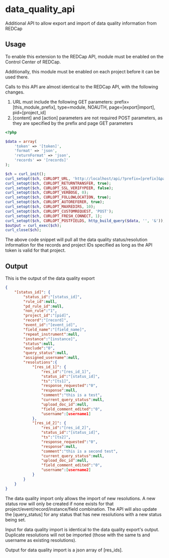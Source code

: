 # data_quality_api
Additional API to allow export and import of data quality information from REDCap

## Usage
To enable this extension to the REDCap API, module must be enabled on the Control Center of REDCap.

Additionally, this module must be enabled on each project before it can be used there.

Calls to this API are almost identical to the REDCap API, with the following changes.
1. URL must include the following GET parameters: prefix=[this_module_prefix], type=module, NOAUTH, page=[export|import], pid=[project_id]
2. [content] and [action] parameters are not required POST parameters, as they are specified by the prefix and page GET parameters

``` php
<?php

$data = array(
	'token' => '[token]',
	'format' => 'json',
	'returnFormat' => 'json',
	'records' => '[records]'
);

$ch = curl_init();
curl_setopt($ch, CURLOPT_URL, 'http://localhost/api/?prefix=[prefix]&page=export&pid=[pid]&type=module&NOAUTH');
curl_setopt($ch, CURLOPT_RETURNTRANSFER, true);
curl_setopt($ch, CURLOPT_SSL_VERIFYPEER, false);
curl_setopt($ch, CURLOPT_VERBOSE, 0);
curl_setopt($ch, CURLOPT_FOLLOWLOCATION, true);
curl_setopt($ch, CURLOPT_AUTOREFERER, true);
curl_setopt($ch, CURLOPT_MAXREDIRS, 10);
curl_setopt($ch, CURLOPT_CUSTOMREQUEST, 'POST');
curl_setopt($ch, CURLOPT_FRESH_CONNECT, 1);
curl_setopt($ch, CURLOPT_POSTFIELDS, http_build_query($data, '', '&'));
$output = curl_exec($ch);
curl_close($ch);
```

The above code snippet will pull all the data quality status/resolution information for the records and project IDs specified as long as the API token is valid for that project.

## Output
This is the output of the data quality export
``` json
{
	"[status_id]": {
		"status_id":"[status_id]",
		"rule_id":null,
		"pd_rule_id":null,
		"non_rule":"1",
		"project_id":"[pid]",
		"record":"[record]",
		"event_id":"[event_id]",
		"field_name":"[field_name]",
		"repeat_instrument":null,
		"instance":"[instance]",
		"status":null,
		"exclude":"0",
		"query_status":null,
		"assigned_username":null,
		"resolutions":{
			"[res_id_1]": {
				"res_id":"[res_id_1]",
				"status_id":"[status_id]",
				"ts":"[ts1]",
				"response_requested":"0",
				"response":null,
				"comment":"this is a test",
				"current_query_status":null,
				"upload_doc_id":null,
				"field_comment_edited":"0",
				"username":[username1]
			},
			"[res_id_2]": {
				"res_id":"[res_id_2]",
				"status_id":"[status_id]",
				"ts":"[ts2]",
				"response_requested":"0",
				"response":null,
				"comment":"this is a second test",
				"current_query_status":null,
				"upload_doc_id":null,
				"field_comment_edited":"0",
				"username":[username2]
			}
		}
	}
}
```


The data quality import only allows the import of new resolutions. A new status row will only be created if none exists for that project/event/record/instance/field combination. The API will also update the [query_status] for any status that has new resolutions with a new status being set.

Input for data quality import is identical to the data quality export's output. Duplicate resolutions will not be imported (those with the same ts and username as existing resolutions).

Output for data quality import is a json array of [res_ids].